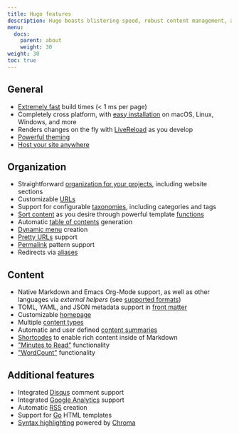 ```yaml
---
title: Hugo features
description: Hugo boasts blistering speed, robust content management, and a powerful templating language making it a great fit for all kinds of static websites.
menu:
  docs:
    parent: about
    weight: 30
weight: 30
toc: true
---
```


## General

* [Extremely fast] build times (&lt; 1 ms per page)
* Completely cross platform, with [easy installation][install] on macOS, Linux, Windows, and more
* Renders changes on the fly with [LiveReload] as you develop
* [Powerful theming]
* [Host your site anywhere][hostanywhere]

## Organization

* Straightforward [organization for your projects], including website sections
* Customizable [URLs]
* Support for configurable [taxonomies], including categories and tags
* [Sort content] as you desire through powerful template [functions]
* Automatic [table of contents] generation
* [Dynamic menu] creation
* [Pretty URLs] support
* [Permalink] pattern support
* Redirects via [aliases]

## Content

* Native Markdown and Emacs Org-Mode support, as well as other languages via *external helpers* (see [supported formats])
* TOML, YAML, and JSON metadata support in [front matter]
* Customizable [homepage]
* Multiple [content types]
* Automatic and user defined [content summaries]
* [Shortcodes] to enable rich content inside of Markdown
* ["Minutes to Read"][pagevars] functionality
* ["WordCount"][pagevars] functionality

## Additional features

* Integrated [Disqus] comment support
* Integrated [Google Analytics] support
* Automatic [RSS] creation
* Support for [Go] HTML templates
* [Syntax highlighting] powered by [Chroma]

[aliases]: /content-management/urls/#aliases
[Chroma]: https://github.com/alecthomas/chroma
[content summaries]: /content-management/summaries/
[content types]: /content-management/types/
[Disqus]: https://disqus.com/
[Dynamic menu]: /templates/menu-templates/
[Extremely fast]: https://github.com/bep/hugo-benchmark
[front matter]: /content-management/front-matter/
[functions]: /functions/
[Go]: https://pkg.go.dev/html/template
[Google Analytics]: https://google-analytics.com/
[homepage]: /templates/homepage/
[hostanywhere]: /hosting-and-deployment/
[install]: /installation/
[LiveReload]: /getting-started/usage/
[organization for your projects]: /getting-started/directory-structure/
[pagevars]: /variables/page/
[Permalink]: /content-management/urls/#permalinks
[Powerful theming]: /hugo-modules/theme-components/
[Pretty URLs]: /content-management/urls/
[RSS]: /templates/rss/
[Shortcodes]: /content-management/shortcodes/
[sort content]: /templates/
[supported formats]: /content-management/formats/
[Syntax highlighting]: /content-management/syntax-highlighting/
[table of contents]: /content-management/toc/
[taxonomies]: /content-management/taxonomies/
[URLs]: /content-management/urls/
